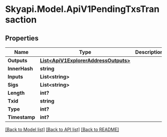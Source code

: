 
# Skyapi.Model.ApiV1PendingTxsTransaction

## Properties

Name | Type | Description | Notes
------------ | ------------- | ------------- | -------------
**Outputs** | [**List&lt;ApiV1ExplorerAddressOutputs&gt;**](ApiV1ExplorerAddressOutputs.md) |  | [optional] 
**InnerHash** | **string** |  | [optional] 
**Inputs** | **List&lt;string&gt;** |  | [optional] 
**Sigs** | **List&lt;string&gt;** |  | [optional] 
**Length** | **int?** |  | [optional] 
**Txid** | **string** |  | [optional] 
**Type** | **int?** |  | [optional] 
**Timestamp** | **int?** |  | [optional] 

[[Back to Model list]](../README.md#documentation-for-models)
[[Back to API list]](../README.md#documentation-for-api-endpoints)
[[Back to README]](../README.md)

